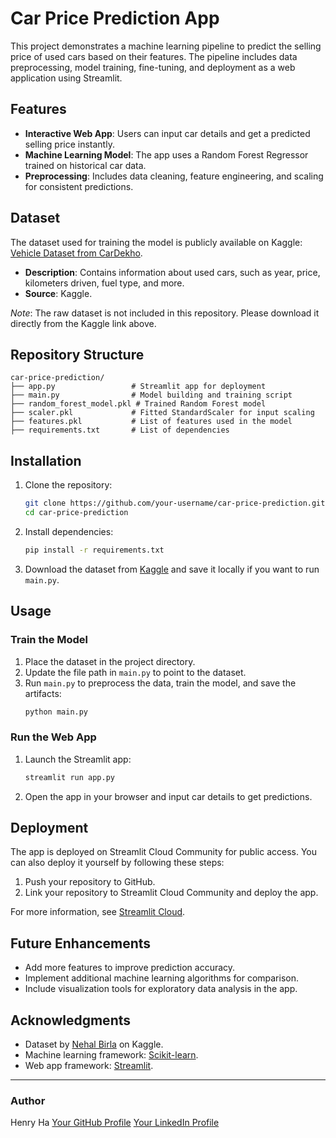 
# Car Price Prediction App

This project demonstrates a machine learning pipeline to predict the selling price of used cars based on their features. The pipeline includes data preprocessing, model training, fine-tuning, and deployment as a web application using Streamlit.

## Features

- **Interactive Web App**: Users can input car details and get a predicted selling price instantly.
- **Machine Learning Model**: The app uses a Random Forest Regressor trained on historical car data.
- **Preprocessing**: Includes data cleaning, feature engineering, and scaling for consistent predictions.

## Dataset

The dataset used for training the model is publicly available on Kaggle: [Vehicle Dataset from CarDekho](https://www.kaggle.com/datasets/nehalbirla/vehicle-dataset-from-cardekho).

- **Description**: Contains information about used cars, such as year, price, kilometers driven, fuel type, and more.
- **Source**: Kaggle.

*Note*: The raw dataset is not included in this repository. Please download it directly from the Kaggle link above.

## Repository Structure

```
car-price-prediction/
├── app.py                 # Streamlit app for deployment
├── main.py                # Model building and training script
├── random_forest_model.pkl # Trained Random Forest model
├── scaler.pkl             # Fitted StandardScaler for input scaling
├── features.pkl           # List of features used in the model
├── requirements.txt       # List of dependencies
```

## Installation

1. Clone the repository:
   ```bash
   git clone https://github.com/your-username/car-price-prediction.git
   cd car-price-prediction
   ```

2. Install dependencies:
   ```bash
   pip install -r requirements.txt
   ```

3. Download the dataset from [Kaggle](https://www.kaggle.com/datasets/nehalbirla/vehicle-dataset-from-cardekho) and save it locally if you want to run `main.py`.

## Usage

### Train the Model
1. Place the dataset in the project directory.
2. Update the file path in `main.py` to point to the dataset.
3. Run `main.py` to preprocess the data, train the model, and save the artifacts:
   ```bash
   python main.py
   ```

### Run the Web App
1. Launch the Streamlit app:
   ```bash
   streamlit run app.py
   ```

2. Open the app in your browser and input car details to get predictions.

## Deployment

The app is deployed on Streamlit Cloud Community for public access. You can also deploy it yourself by following these steps:
1. Push your repository to GitHub.
2. Link your repository to Streamlit Cloud Community and deploy the app.

For more information, see [Streamlit Cloud](https://streamlit.io/cloud).

## Future Enhancements

- Add more features to improve prediction accuracy.
- Implement additional machine learning algorithms for comparison.
- Include visualization tools for exploratory data analysis in the app.

## Acknowledgments

- Dataset by [Nehal Birla](https://www.kaggle.com/nehalbirla) on Kaggle.
- Machine learning framework: [Scikit-learn](https://scikit-learn.org/).
- Web app framework: [Streamlit](https://streamlit.io/).

---

### Author
Henry Ha
[Your GitHub Profile](https://github.com/Minhhoang2606)
[Your LinkedIn Profile](https://www.linkedin.com/in/ha-minh-hoang/)
